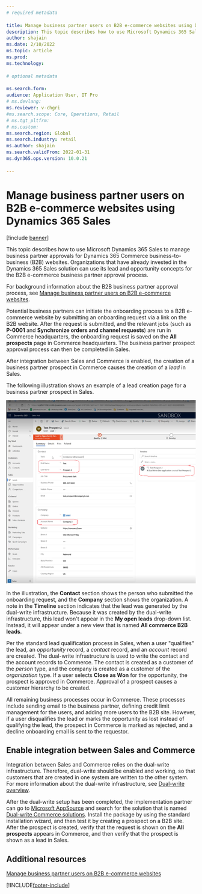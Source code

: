 ```yaml
---
# required metadata

title: Manage business partner users on B2B e-commerce websites using Dynamics 365 Sales
description: This topic describes how to use Microsoft Dynamics 365 Sales to manage business partner approvals for Dynamics 365 Commerce business-to-business (B2B) websites.
author: shajain
ms.date: 2/10/2022
ms.topic: article
ms.prod: 
ms.technology:

# optional metadata

ms.search.form:
audience: Application User, IT Pro
# ms.devlang: 
ms.reviewer: v-chgri
#ms.search.scope: Core, Operations, Retail
# ms.tgt_pltfrm: 
# ms.custom: 
ms.search.region: Global
ms.search.industry: retail
ms.author: shajain
ms.search.validFrom: 2022-01-31
ms.dyn365.ops.version: 10.0.21

---
```


# Manage business partner users on B2B e-commerce websites using Dynamics 365 Sales

[!include [banner](../../includes/banner.md)]

This topic describes how to use Microsoft Dynamics 365 Sales to manage business partner approvals for Dynamics 365 Commerce business-to-business (B2B) websites. Organizations that have already invested in the Dynamics 365 Sales solution can use its lead and opportunity concepts for the B2B e-commerce business partner approval process.

For background information about the B2B business partner approval process, see [Manage business partner users on B2B e-commerce websites](manage-b2b-users.md).

Potential business partners can initiate the onboarding process to a B2B e-commerce website by submitting an onboarding request via a link on the B2B website. After the request is submitted, and the relevant jobs (such as **P-0001** and **Synchronize orders and channel requests**) are run in Commerce headquarters, the onboarding request is saved on the **All prospects** page in Commerce headquarters. The business partner prospect approval process can then be completed in Sales.

After integration between Sales and Commerce is enabled, the creation of a business partner prospect in Commerce causes the creation of a *lead* in Sales.

The following illustration shows an example of a lead creation page for a business partner prospect in Sales.

![Lead creation page in Dynamics 365 Sales.](/articles/commerce/media/LeadInSales.png)

In the illustration, the **Contact** section shows the person who submitted the onboarding request, and the **Company** section shows the organization. A note in the **Timeline** section indicates that the lead was generated by the dual-write infrastructure. Because it was created by the dual-write infrastructure, this lead won't appear in the **My open leads** drop-down list. Instead, it will appear under a new view that is named **All commerce B2B leads**.

Per the standard lead qualification process in Sales, when a user "qualifies" the lead, an *opportunity* record, a *contact* record, and an *account* record are created. The dual-write infrastructure is used to write the contact and the account records to Commerce. The contact is created as a customer of the *person* type, and the company is created as a customer of the *organization* type. If a user selects **Close as Won** for the opportunity, the prospect is approved in Commerce. Approval of a prospect causes a customer hierarchy to be created.

All remaining business processes occur in Commerce. These processes include sending email to the business partner, defining credit limit management for the users, and adding more users to the B2B site. However, if a user disqualifies the lead or marks the opportunity as lost instead of qualifying the lead, the prospect in Commerce is marked as rejected, and a decline onboarding email is sent to the requestor.

## Enable integration between Sales and Commerce

Integration between Sales and Commerce relies on the dual-write infrastructure. Therefore, dual-write should be enabled and working, so that customers that are created in one system are written to the other system. For more information about the dual-write infrastructure, see [Dual-write overview](/dynamics365/fin-ops-core/dev-itpro/data-entities/dual-write/dual-write-overview).

After the dual-write setup has been completed, the implementation partner can go to [Microsoft AppSource](https://appsource.microsoft.com/) and search for the solution that is named [Dual-write Commerce solutions](https://partner.microsoft.com/dashboard/commercial-marketplace/offers/7ca1d8c9-dc79-4cb7-a82e-8dc96a25acca/overview). Install the package by using the standard installation wizard, and then test it by creating a prospect on a B2B site. After the prospect is created, verify that the request is shown on the **All prospects** appears in Commerce, and then verify that the prospect is shown as a lead in Sales.

## Additional resources

[Manage business partner users on B2B e-commerce websites](manage-b2b-users.md)

[!INCLUDE[footer-include](../../includes/footer-banner.md)]
